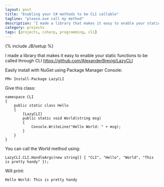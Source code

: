 ```yaml
---
layout: post
title: "Enabling your C# methods to be CLI callable"
tagline: "please.exe call my method"
description: "I made a library that makes it easy to enable your static functions to be called through CLI"
category: projects
tags: [projects, csharp, programming, cli]
---
```

{% include JB/setup %}

<p>I made a library that makes it easy to enable your static functions to be called through CLI <a href="https://github.com/AlexanderBrevig/LazyCLI">https://github.com/AlexanderBrevig/LazyCLI</a></p>

<p>Easily install with NuGet using Package Manager Console:</p>

<pre><code class="cmake">PM&gt; <span class="keyword">Install</span>-Package LazyCLI
</code></pre>

<p>Give this class:</p>

<pre><code class="vala"><span class="class">namespace <span class="title">CLI</span>
{</span>
    <span class="keyword">public</span> <span class="keyword">static</span> <span class="class"><span class="keyword">class</span> <span class="title">Hello</span>
    {</span>
        [LazyCLI]
        <span class="keyword">public</span> <span class="keyword">static</span> <span class="keyword">void</span> World(<span class="keyword">string</span> msg)
        {
            Console.WriteLine(<span class="string">"Hello World: "</span> + msg);
        }
    }
}
</code></pre>

<p>You can call the World method using:</p>

<pre><code class="avrasm">LazyCLI<span class="preprocessor">.CLI</span><span class="preprocessor">.HandleArgs</span>(new string[] { <span class="string">"CLI"</span>, <span class="string">"Hello"</span>, <span class="string">"World"</span>, <span class="string">"This is pretty handy"</span> })<span class="comment">;</span>
</code></pre>

<p>Will print:</p>

<pre><code class="actionscript">Hello World: This <span class="keyword">is</span> pretty handy
</code></pre>
